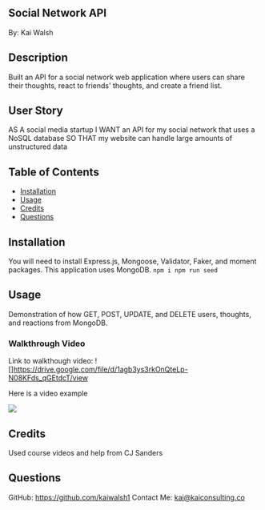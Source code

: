 ## Social Network API
By: Kai Walsh

## Description
Built an API for a social network web application where users can share their thoughts, react to friends' thoughts, and create a friend list.

## User Story
AS A social media startup
I WANT an API for my social network that uses a NoSQL database
SO THAT my website can handle large amounts of unstructured data

## Table of Contents
- [Installation](#Installation)
- [Usage](#Usage)
- [Credits](#Credits)
- [Questions](#Questions)

## Installation
You will need to install Express.js, Mongoose, Validator, Faker, and moment packages. This application uses MongoDB.
`
npm i
npm run seed
`

## Usage
Demonstration of how GET, POST, UPDATE, and DELETE users, thoughts, and reactions from MongoDB.

### Walkthrough Video
Link to walkthough video:
![]https://drive.google.com/file/d/1agb3ys3rkOnQteLp-N08KFds_qGEtdcT/view

Here is a video example


![](./assets/socialNetworkAPI.gif)

## Credits
Used course videos and help from CJ Sanders

## Questions
GitHub: https://github.com/kaiwalsh1
Contact Me: kai@kaiconsulting.co


